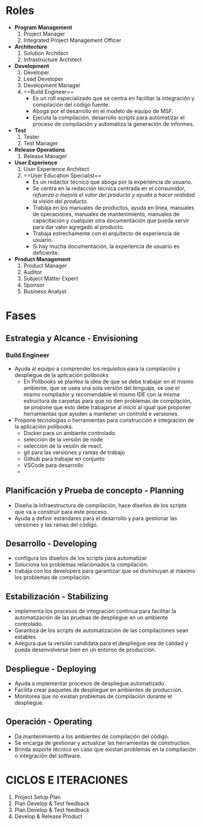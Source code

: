 # Roles
- **Program Management**
	1. Project Manager
	2. Integrated Project Management Officer
- **Architecture**
	1. Solution Architect
	2. Infrastructure Architect
- **Development**
	1. Developer
	2. Lead Developer
	3. Development Manager
	4. ==Build Engineer==
		- Es un roll especializado que se centra en facilitar la integración y compilación del código fuente.
		- Aboga por el desarrollo en el modelo de equipo de MSF.
		- Ejecuta la compilación, desarrollo scripts para automatizar el proceso de compilación y automatiza la generación de informes.
- **Test**
	1. Tester
	2. Test Manager
- **Release Operations**
	1. Release Manager
- **User Experience**
	1. User Experience Architect
	2. ==User Education Specialist==
		- Es un redactor técnico que aboga por la experiencia de usuario.
		- Se centra en la redacción técnica centrada en el consumidor, *refuerza o mejora el valor del producto y ayuda a hacer realidad la visión del producto*.
		- Trabaja en los manuales de productos, ayuda en línea, manuales de operaciones, manuales de mantenimiento, manuales de capacitación y cualquier otra documentación que pueda servir para dar valor agregado al producto.
		- Trabaja estrechamente con el arquitecto de experiencia de usuario.
		- Si hay mucha documentación, la experiencia de usuario es deficiente.
- **Product Management**
	1. Product Manager
	2. Auditor
	3. Subject Matter Expert
	4. Sponsor
	5. Business Analyst

# Fases
## Estrategia y Alcance - Envisioning
### Build Engineer
- Ayuda al equipo a comprender los requisitos para la compilación y despliegue de la aplicación polibooks
	- En Polibooks se plantea la idea de que se debe trabajar en el mismo ambiente, que se usea una sola versión del lenguaje, se use el mismo compilador y recomendable el mismo IDE con la misma estructura de carpetas para que no den problemas de compilación, se propone que esto debe trabajarse al inicio al igual que proponer herramientas que ayuden a mantener un controld e versiones.
- Propone tecnologías o herramientas para construcción e integración de la aplicación polibooks.
	- Docker para un ambiente controlado.
	- selección de la versión de node
	- selección de la vesión de react.
	- git para las versiones y ramas de trabajo
	- Github para trabajar en conjunto
	- VSCode para desarrollo
	- 
## Planificación y Prueba de concepto - Planning
- Diseña la infraestructura de compilación, hace diseños de los scripts que va a construir para este proceso.
- Ayuda a definir estándares para el desarrollo y para gestionar las versiones y las ramas del código.

## Desarrollo - Developing
- configura los diseños de los scripts para automatizar
- Soluciona los problemas relacionados la compilación.
- trabaja con los developers para garantizar que se disminuyan al máximo los problemas de compilación.
## Estabilización - Stabilizing
- implementa los procesos de integración continua para facilitar la automatización de las pruebas de despliegue en un ambiente controlado.
- Garantiza de los scripts de automatización de las compilaciones sean estables
- Asegura que la versión candidata para el despliegue sea de calidad y pueda desenvolverse bien en un entorno de producción.

## Despliegue - Deploying
- Ayuda a implementar procesos de despliegue automatizado.
- Facilita crear paquetes de despliegue en ambientes de producción.
- Monitorea que no existan problemas de compilación durante el despliegue.
## Operación - Operating
- Da mantenimiento a los ambientes de compilación del código.
- Se encarga de gestionar y actualizar las herramientas de construction.
- Brinda soporte técnico en caso que existan problemas en la compilación o integración del software.

# CICLOS E ITERACIONES
1. Project Setup Plan
2. Plan Develop & Test feedback
3. Plan Develop & Test feedback
4. Develop & Release Product

